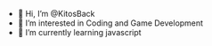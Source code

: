 - 👋 Hi, I’m @KitosBack
- 👀 I’m interested in Coding and Game Development
- 🌱 I’m currently learning javascript

<!---
KitosBack/KitosBack is a ✨ special ✨ repository because its `README.md` (this file) appears on your GitHub profile.
You can click the Preview link to take a look at your changes.
--->
